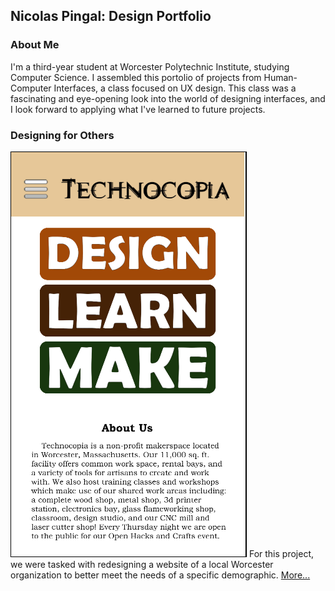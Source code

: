 ## Nicolas Pingal: Design Portfolio

### About Me
I'm a third-year student at Worcester Polytechnic Institute, studying Computer Science. I assembled this portolio of projects from Human-Computer Interfaces, a class focused on UX design. This class was a fascinating and eye-opening look into the world of designing interfaces, and I look forward to applying what I've learned to future projects.

### Designing for Others
![Designing for Others](/Project1.png)
For this project, we were tasked with redesigning a website of a local Worcester organization to better meet the needs of a specific demographic. [More...](https://medium.com/@nicolas.pingal/designing-for-others-technocopia-for-high-school-students-174b71d7971f)



